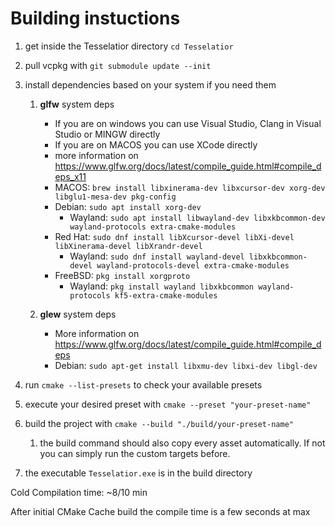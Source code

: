# Building instuctions

1) get inside the Tesselatior directory `cd Tesselatior`
2) pull vcpkg with `git submodule update --init`
3) install dependencies based on your system if you need them
   1) **glfw** system deps
      - If you are on windows you can use Visual Studio, Clang in Visual Studio or MINGW directly
      - If you are on MACOS you can use XCode directly
      - more information on <https://www.glfw.org/docs/latest/compile_guide.html#compile_deps_x11>
      - MACOS: `brew install libxinerama-dev libxcursor-dev xorg-dev libglu1-mesa-dev pkg-config`
      - Debian: `sudo apt install xorg-dev`
        - Wayland: `sudo apt install libwayland-dev libxkbcommon-dev wayland-protocols extra-cmake-modules`
      - Red Hat: `sudo dnf install libXcursor-devel libXi-devel libXinerama-devel libXrandr-devel`
        - Wayland: `sudo dnf install wayland-devel libxkbcommon-devel wayland-protocols-devel extra-cmake-modules`
      - FreeBSD: `pkg install xorgproto`
        - Wayland: `pkg install wayland libxkbcommon wayland-protocols kf5-extra-cmake-modules`

   2) **glew** system deps
      - More information on <https://www.glfw.org/docs/latest/compile_guide.html#compile_deps>
      - Debian: `sudo apt-get install libxmu-dev libxi-dev libgl-dev`
  
4) run `cmake --list-presets` to check your available presets
5) execute your desired preset with `cmake --preset "your-preset-name"`
6) build the project with `cmake --build "./build/your-preset-name"`
   1) the build command should also copy every asset automatically. If not you can simply run the custom targets before.
7) the executable `Tesselatior.exe` is in the build directory

 Cold Compilation time: ~8/10 min

 After initial CMake Cache build the compile time is a few seconds at max
